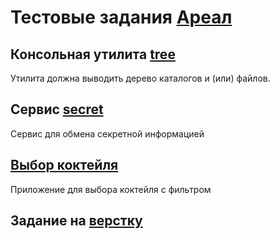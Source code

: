# Тестовые задания [Ареал](https://arealidea.ru)

## Консольная утилита [tree](/tree)
Утилита должна выводить дерево каталогов и (или) файлов.

## Сервис [secret](/secret)
Сервис для обмена секретной информацией

## [Выбор коктейля](/cocktail)
Приложение для выбора коктейля с фильтром

## Задание на [верстку](/html)
